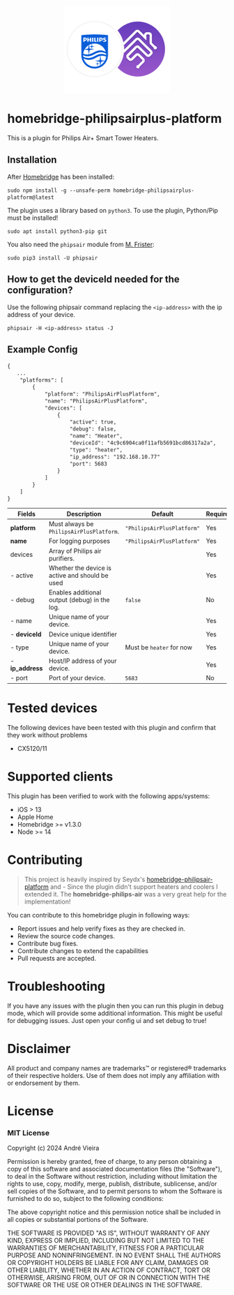 <p align="center">
    <img src="images/logo.png" height="200">
</p>

# homebridge-philipsairplus-platform

<!--
[![npm](https://img.shields.io/npm/v/homebridge-philipsair-platform.svg?style=flat-square)](https://www.npmjs.com/package/homebridge-philipsair-platform)
[![npm](https://img.shields.io/npm/dt/homebridge-philipsair-platform.svg?style=flat-square)](https://www.npmjs.com/package/homebridge-philipsair-platform)
[![GitHub last commit](https://img.shields.io/github/last-commit/SeydX/homebridge-philipsair-platform.svg?style=flat-square)](https://github.com/SeydX/homebridge-philipsair-platform)
[![verified-by-homebridge](https://badgen.net/badge/homebridge/verified/purple)](https://github.com/homebridge/homebridge/wiki/Verified-Plugins)
[![Discord](https://img.shields.io/discord/432663330281226270?color=728ED5&logo=discord&label=discord)](https://discord.gg/kqNCe2D)
[![Donate](https://img.shields.io/badge/Donate-PayPal-blue.svg?style=flat-square&maxAge=2592000)](https://www.paypal.com/cgi-bin/webscr?cmd=_s-xclick&hosted_button_id=NP4T3KASWQLD8)

**Creating and maintaining Homebridge plugins consume a lot of time and effort, if you would like to share your appreciation, feel free to "Star" or donate.**
-->

This is a plugin for Philips Air+ Smart Tower Heaters.

## Installation

After [Homebridge](https://github.com/homebridge/homebridge) has been installed:

```
sudo npm install -g --unsafe-perm homebridge-philipsairplus-platform@latest
```

The plugin uses a library based on `python3`. To use the plugin, Python/Pip must be installed!

```
sudo apt install python3-pip git
```

You also need the `phipsair` module from [M. Frister](https://github.com/mfrister/phipsair):

```
sudo pip3 install -U phipsair
```

## How to get the deviceId needed for the configuration?

Use the following phipsair command replacing the `<ip-address>` with the ip address of your device.
```
phipsair -H <ip-address> status -J
```

## Example Config

```
{
   ...
    "platforms": [
        {
            "platform": "PhilipsAirPlusPlatform",
            "name": "PhilipsAirPlusPlatform",
            "devices": [
                {
                    "active": true,
                    "debug": false,
                    "name": "Heater",
                    "deviceId": "4c9c6904ca0f11afb5691bcd86317a2a",
                    "type": "heater",
                    "ip_address": "192.168.10.77"
                    "port": 5683
                }
            ]
        }
    ]
}

```

| Fields           | Description                                                  | Default                    | Required |
|------------------|--------------------------------------------------------------|----------------------------|----------|
| **platform**     | Must always be `PhilipsAirPlusPlatform`.                     | `"PhilipsAirPlusPlatform"` | Yes      |
| **name**         | For logging purposes                                         | `"PhilipsAirPlusPlatform"` | Yes      |
| devices          | Array of Philips air purifiers.                              |                            | Yes      |
|- active          | Whether the device is active and should be used              |                            | Yes      |
|- debug           | Enables additional output (debug) in the log.                | `false`                    | No       |
|- name            | Unique name of your device.                                  |                            | Yes      |
|- **deviceId**    | Device unique identifier                                     |                            | Yes      |
|- type            | Unique name of your device.                                  | Must be `heater` for now   | Yes      |
|- **ip_address**  | Host/IP address of your device.                              |                            | Yes      |
|- port            | Port of your device.                                         | `5683`                     | No       |


# Tested devices

The following devices have been tested with this plugin and confirm that they work without problems

- CX5120/11

# Supported clients

This plugin has been verified to work with the following apps/systems:

- iOS > 13
- Apple Home
- Homebridge >= v1.3.0
- Node >= 14


# Contributing

> This project is heavily inspired by Seydx's [homebridge-philipsair-platform](https://github.com/SeydX/homebridge-philipsair-platform) and - Since the plugin didn't support heaters and coolers I extended it. The **homebridge-philips-air** was a very great help for the implementation!

You can contribute to this homebridge plugin in following ways:

- Report issues and help verify fixes as they are checked in.
- Review the source code changes.
- Contribute bug fixes.
- Contribute changes to extend the capabilities
- Pull requests are accepted.

# Troubleshooting
If you have any issues with the plugin then you can run this plugin in debug mode, which will provide some additional information. This might be useful for debugging issues. Just open your config ui and set debug to true!

# Disclaimer

All product and company names are trademarks™ or registered® trademarks of their respective holders. Use of them does not imply any affiliation with or endorsement by them.

# License

### MIT License

Copyright (c) 2024 André Vieira

Permission is hereby granted, free of charge, to any person obtaining a copy of this software and associated documentation files (the "Software"), to deal in the Software without restriction, including without limitation the rights to use, copy, modify, merge, publish, distribute, sublicense, and/or sell copies of the Software, and to permit persons to whom the Software is furnished to do so, subject to the following conditions:

The above copyright notice and this permission notice shall be included in all copies or substantial portions of the Software.

THE SOFTWARE IS PROVIDED "AS IS", WITHOUT WARRANTY OF ANY KIND, EXPRESS OR IMPLIED, INCLUDING BUT NOT LIMITED TO THE WARRANTIES OF MERCHANTABILITY, FITNESS FOR A PARTICULAR PURPOSE AND NONINFRINGEMENT. IN NO EVENT SHALL THE AUTHORS OR COPYRIGHT HOLDERS BE LIABLE FOR ANY CLAIM, DAMAGES OR OTHER LIABILITY, WHETHER IN AN ACTION OF CONTRACT, TORT OR OTHERWISE, ARISING FROM, OUT OF OR IN CONNECTION WITH THE SOFTWARE OR THE USE OR OTHER DEALINGS IN THE SOFTWARE.
